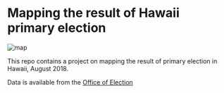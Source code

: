 # Mapping the result of Hawaii primary election
![map](https://github.com/jhonsen/hi_election_map/blob/master/map_1.png)  

This repo contains a project on mapping the result of primary election in Hawaii,
August 2018.

Data is available from the [Office of Election](https://elections.hawaii.gov/election-results/)
